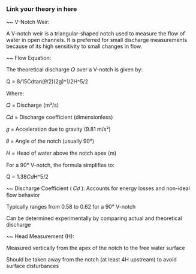 ### Link your theory in here
~~ V-Notch Weir:



A V-notch weir is a triangular-shaped notch used to measure the flow of water in open channels. It is preferred for small discharge measurements because of its high sensitivity to small changes in flow.




~~ Flow Equation:

The theoretical discharge 
𝑄 over a V-notch is given by:

Q = 8/15Cdtan(𝜃/2)(2g)^1/2H^5/2
 
Where:

𝑄 = Discharge (m³/s)

𝐶𝑑 = Discharge coefficient (dimensionless)

𝑔 = Acceleration due to gravity (9.81 m/s²)

𝜃 = Angle of the notch (usually 90°)

𝐻 = Head of water above the notch apex (m)

For a 90° V-notch, the formula simplifies to:

Q = 1.38*Cd*H^5/2


 
~~ Discharge Coefficient 
(
𝐶𝑑
):
Accounts for energy losses and non-ideal flow behavior

Typically ranges from 0.58 to 0.62 for a 90° V-notch

Can be determined experimentally by comparing actual and theoretical discharge



~~ Head Measurement (H):

Measured vertically from the apex of the notch to the free water surface

Should be taken away from the notch (at least 4H upstream) to avoid surface disturbances


